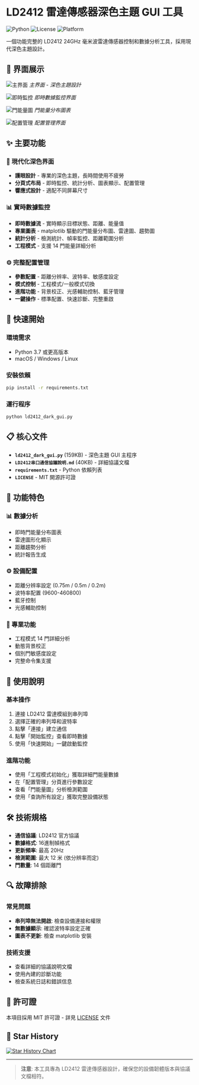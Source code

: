 # LD2412 雷達傳感器深色主題 GUI 工具

![Python](https://img.shields.io/badge/Python-3.7+-blue.svg)
![License](https://img.shields.io/badge/License-MIT-green.svg)
![Platform](https://img.shields.io/badge/Platform-Windows%20|%20macOS%20|%20Linux-lightgrey.svg)

一個功能完整的 LD2412 24GHz 毫米波雷達傳感器控制和數據分析工具，採用現代深色主題設計。

## 📸 界面展示

<!-- 添加應用程序截圖 -->
![主界面](docs/images/main_interface.png)
*主界面 - 深色主題設計*

![即時監控](docs/images/realtime_monitoring.png)
*即時數據監控界面*

![門能量圖](docs/images/gate_energy_chart.png)
*門能量分布圖表*

![配置管理](docs/images/configuration.png)
*配置管理界面*

## ✨ 主要功能

### 🎨 現代化深色界面
- **護眼設計** - 專業的深色主題，長時間使用不疲勞
- **分頁式布局** - 即時監控、統計分析、圖表顯示、配置管理
- **響應式設計** - 適配不同屏幕尺寸

### 📊 實時數據監控
- **即時數據流** - 實時顯示目標狀態、距離、能量值
- **專業圖表** - matplotlib 驅動的門能量分布圖、雷達圖、趨勢圖
- **統計分析** - 檢測統計、幀率監控、距離範圍分析
- **工程模式** - 支援 14 門能量詳細分析

### ⚙️ 完整配置管理
- **參數配置** - 距離分辨率、波特率、敏感度設定
- **模式控制** - 工程模式/一般模式切換
- **進階功能** - 背景校正、光感輔助控制、藍牙管理
- **一鍵操作** - 標準配置、快速診斷、完整重啟

## 🚀 快速開始

### 環境需求
- Python 3.7 或更高版本
- macOS / Windows / Linux

### 安裝依賴
```bash
pip install -r requirements.txt
```

### 運行程序
```bash
python ld2412_dark_gui.py
```

## 📋 核心文件

- **`ld2412_dark_gui.py`** (159KB) - 深色主題 GUI 主程序
- **`LD2412串口通信協議說明.md`** (40KB) - 詳細協議文檔
- **`requirements.txt`** - Python 依賴列表
- **`LICENSE`** - MIT 開源許可證

## 🔧 功能特色

### 📊 數據分析
- 即時門能量分布圖表
- 雷達圖形化顯示
- 距離趨勢分析
- 統計報告生成

### ⚙️ 設備配置
- 距離分辨率設定 (0.75m / 0.5m / 0.2m)
- 波特率配置 (9600-460800)
- 藍牙控制
- 光感輔助控制

### 🎯 專業功能
- 工程模式 14 門詳細分析
- 動態背景校正
- 個別門敏感度設定
- 完整命令集支援

## 📖 使用說明

### 基本操作
1. 連接 LD2412 雷達模組到串列埠
2. 選擇正確的串列埠和波特率
3. 點擊「連接」建立通信
4. 點擊「開始監控」查看即時數據
5. 使用「快速開始」一鍵啟動監控

### 進階功能
- 使用「工程模式初始化」獲取詳細門能量數據
- 在「配置管理」分頁進行參數設定
- 查看「門能量圖」分析檢測範圍
- 使用「查詢所有設定」獲取完整設備狀態

## 🛠️ 技術規格

- **通信協議**: LD2412 官方協議
- **數據格式**: 16進制幀格式
- **更新頻率**: 最高 20Hz
- **檢測範圍**: 最大 12 米 (依分辨率而定)
- **門數量**: 14 個距離門

## 🔍 故障排除

### 常見問題
- **串列埠無法開啟**: 檢查設備連接和權限
- **無數據顯示**: 確認波特率設定正確
- **圖表不更新**: 檢查 matplotlib 安裝

### 技術支援
- 查看詳細的協議說明文檔
- 使用內建的診斷功能
- 檢查系統日誌和錯誤信息

## 📄 許可證

本項目採用 MIT 許可證 - 詳見 [LICENSE](LICENSE) 文件

## 🌟 Star History

[![Star History Chart](https://api.star-history.com/svg?repos=moneytom/LD2412-Tools&type=Date)](https://star-history.com/#moneytom/LD2412-Tools&Date)

---

> **注意**: 本工具專為 LD2412 雷達傳感器設計，確保您的設備韌體版本與協議文檔相符。
